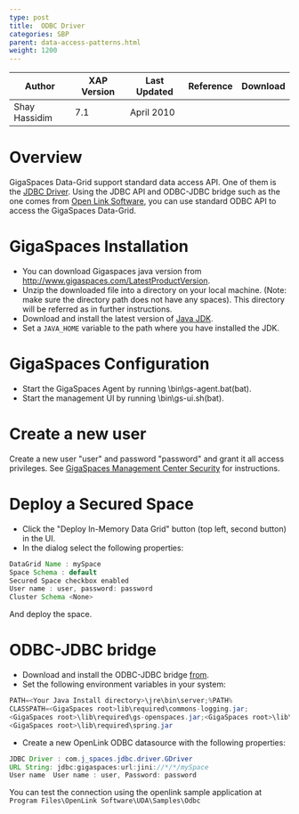 ```yaml
---
type: post
title:  ODBC Driver
categories: SBP
parent: data-access-patterns.html
weight: 1200
---
```




|Author|XAP Version|Last Updated | Reference | Download |
|------|-----------|-------------|-----------|----------|
| Shay Hassidim| 7.1| April 2010|  |     |



# Overview
GigaSpaces Data-Grid support standard data access API. One of them is the [JDBC Driver]({{%latestjavaurl%}}/jdbc-driver.html). Using the JDBC API and ODBC-JDBC bridge such as the one comes from [Open Link Software](http://uda.openlinksw.com), you can use standard ODBC API to access the GigaSpaces Data-Grid.

# GigaSpaces Installation

- You can download Gigaspaces java version from http://www.gigaspaces.com/LatestProductVersion.
- Unzip the downloaded file into a directory on your local machine. (Note: make sure the directory path does not have any spaces). This directory will be referred as <GigaSpaces root> in further instructions.
- Download and install the latest version of [Java JDK](http://java.sun.com/javase/downloads/widget/jdk6.jsp).
- Set a `JAVA_HOME` variable to the path where you have installed the JDK.

# GigaSpaces Configuration

- Start the GigaSpaces Agent by running <GigaSpaces root>\bin\gs-agent.bat(bat).
- Start the management UI by running <GigaSpaces root>\bin\gs-ui.sh(bat).

# Create a new user
Create a new user "user" and password "password" and grant it all access privileges.
See [GigaSpaces Management Center Security]({{%latestadmurl%}}/gigaspaces-management-center-ui-security.html) for instructions.

# Deploy a Secured Space

- Click  the  "Deploy In-Memory Data Grid" button (top left, second button) in the UI.
- In the dialog  select the following properties:


```java
DataGrid Name : mySpace
Space Schema : default
Secured Space checkbox enabled
User name : user, password: password
Cluster Schema <None>
```

And deploy the space.

# ODBC-JDBC bridge

- Download and install the ODBC-JDBC bridge [from](http://uda.openlinksw.com/odbc).
- Set the following environment variables in your system:


```java
PATH=<Your Java Install directory>\jre\bin\server;%PATH%
CLASSPATH=<GigaSpaces root>lib\required\commons-logging.jar;
<GigaSpaces root>\lib\required\gs-openspaces.jar;<GigaSpaces root>\lib\required\gs-runtime.jar;
<GigaSpaces root>\lib\required\spring.jar
```

- Create a new OpenLink ODBC datasource with the following properties:


```java
JDBC Driver : com.j_spaces.jdbc.driver.GDriver
URL String: jdbc:gigaspaces:url:jini://*/*/mySpace
User name  User name : user, Password: password
```

You can test the connection using the openlink sample application at `Program Files\OpenLink Software\UDA\Samples\Odbc`
